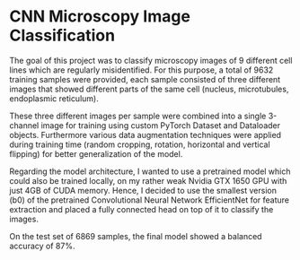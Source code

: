 # CNN Microscopy Image Classification

The goal of this project was to classify microscopy images of 9 different cell lines which are regularly misidentified. For this purpose, a total of 9632 training samples were provided, each sample consisted of three different images that showed different parts of the same cell (nucleus, microtubules, endoplasmic reticulum).

These three different images per sample were combined into a single 3-channel image for training using custom PyTorch Dataset and Dataloader objects. Furthermore various data augmentation techniques were applied during training time (random cropping, rotation, horizontal and vertical flipping) for better generalization of the model.

Regarding the model architecture, I wanted to use a pretrained model which could also be trained locally, on my rather weak Nvidia GTX 1650 GPU with just 4GB of CUDA memory. Hence, I decided to use the smallest version (b0) of the pretrained Convolutional Neural Network EfficientNet for feature extraction and placed a fully connected head on top of it to classify the images.

On the test set of 6869 samples, the final model showed a balanced accuracy of 87%.
